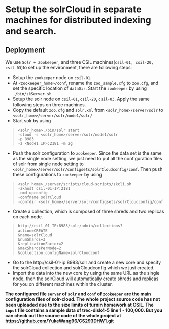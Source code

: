 # Setup the solrCloud in separate machines for distributed indexing and search.

## Deployment
We use `Solr + Zookeeper`, and three CSIL machines(`csil-01, csil-20, csil-03`)to set up the environment, there are following steps:
+ Setup the `zookeeper` node on `csil-01`. 
+ At `<zookeeper_home>/conf`, rename the `zoo_sample.cfg` to `zoo.cfg`, and set the specific location of `dataDir`. Start the `zookeeper` by using `./bin/zkServer.sh` 
+ Setup the solr node on `csil-01`, `csil-20`, `csil-03`. Apply the same following steps on three machines.
+ Copy the default `zoo.cfg` and `solr.xml` from `<solr_home>/server/solr` to `<solr_home>/server/solr/node1/solr/`
+ Start solr by using 
> `<solr_home>./bin/solr start`<br/>
> `-cloud -s <solr_home>/server/solr/node1/solr `<br/>
> `-p 8983 `<br/>
> `-z <Node1 IP>:2181 -m 2g`<br/>
+ Push the solr configuration to `zookeeper`. Since the data set is the same as the single node setting, we just need to put all the configuration files of solr from single node setting to `<solr_home>/server/solr/configsets/solrCloudconfig/conf`. Then push these configurations to `zookeeper` by using
> `<solr_home>./server/scripts/cloud-scripts/zkcli.sh`<br/>
> `-zkhost csil-01-IP:2181 `<br/>
> `-cmd upconfig` <br/>
> `-confname solrCloud` <br/>
> `-confdir <solr_home>/server/solr/configsets/solrCloudconfig/conf`
+ Create a collection, which is composed of three shreds and two replicas on each node.
> `http://csil-01-IP:8983/solr/admin/collections?`<br/>
> `action=CREATE` <br/>
> `&name=solrCloud`<br/>
> `&numShards=3`<br/>
> `&replicationFactor=2`<br/>
> `&maxShardsPerNode=2`<br/>
> `&collection.configName=solrCloudconf`<br/>
+ Go to the http://csil-01-ip:8983/solr and create a new core and specify the solrCloud collection and solrCloudconfig which we just created.
+ Import the data into the new core by using the same URL as the single node, then the solrCloud will automatically create shreds and replicas for you on different machines within the cluster.

**The configured file `server` of `solr` and `conf` of `zookeeper` are the main configuration files of solr-cloud. The whole project source code has not been uploaded due to the size limits of turnin homework at CSIL. The `input` file contains a sample data of trec-disk4-5 line 1 - 100,000.  But you can check out the source code of the whole project at https://github.com/YukeWang96/CS293DHW1.git**
